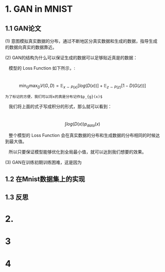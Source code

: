 # 1. GAN in MNIST

## 1.1 GAN论文

(1) 意图模拟真实数据的分布，通过不断地区分真实数据和生成的数据，指导生成的数据向真实的数据靠近。

(2) GAN的结构为什么可以保证生成的数据可以足够贴近真是的数据：
  
    模型的 Loss Function 如下所示，:
 
    $$ \min_{G}\max_{D}V(G,D)=\mathbb{E}_{x \sim P(x)} \big[ log \big( D(x) \big) \big] + \mathbb{E}_{z \sim P(z)} \big[ 1 - D\big( G(z) \big) \big]$$
    
 
    为了标记的方便，我们可以将x的真是分布记作$p_{g}(x)$
 
    我们将上面的式子写成积分的形式，那么就可以看到：
    
    $$\int log\big(D(x)\big)p_{data}(x) $$
 
    整个模型的 Loss Function 会在真实数据的分布和生成数据的分布相同的时候达到最大值。
    
    所以只要保证模型能够优化到全局最小值，就可以达到我们想要的效果。

(3) GAN在训练初期训练困难，这是因为


## 1.2 在Mnist数据集上的实现

## 1.3 反思

# 2.  

# 3

# 4
